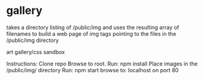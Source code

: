 # gallery

takes a directory listing of /public/img and uses the resulting array of filenames to build a web page of img tags pointing to the files in the /public/img directory

art gallery/css sandbox

Instructions:
Clone repo
Browse to root. Run: npm install
Place images in the /public/img/ directory
Run: npm start
browse to: localhost on port 80
